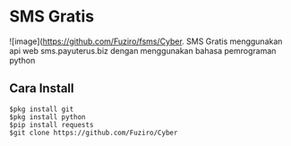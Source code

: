 # SMS Gratis
![image](https://github.com/Fuziro/fsms/Cyber. 
SMS Gratis menggunakan api web sms.payuterus.biz dengan menggunakan bahasa pemrograman python

## Cara Install
```
$pkg install git
$pkg install python
$pip install requests
$git clone https://github.com/Fuziro/Cyber
